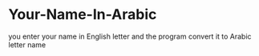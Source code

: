 # Your-Name-In-Arabic
you enter your name in English letter and the program convert it to Arabic letter name
